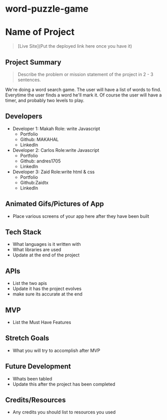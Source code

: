 # word-puzzle-game
# Name of Project

> [Live Site](Put the deployed link here once you have it)

## Project Summary

> Describe the problem or mission statement of the project in 2 - 3 sentences.

We're doing a word search game. The user will have a list of words to find. Everytime the user finds a word he'll mark it. Of course the user will have a timer, and probably two levels to play.

## Developers

- Developer 1: Makah
 Role: write Javascript
  - Portfolio
  - Github: MAKAHAL
  - LinkedIn
- Developer 2: Carlos
Role:write Javascript
  - Portfolio
  - Github: andres1705
  - LinkedIn
- Developer 3: Zaid
 Role:write html & css
  - Portfolio
  - Github:Zaidtx
  - LinkedIn

## Animated Gifs/Pictures of App

- Place various screens of your app here after they have been built

## Tech Stack

- What languages is it written with
- What libraries are used
- Update at the end of the project

## APIs

- List the two apis
- Update it has the project evolves
- make sure its accurate at the end

## MVP

- List the Must Have Features

## Stretch Goals

- What you will try to accomplish after MVP

## Future Development

- Whats been tabled
- Update this after the project has been completed

## Credits/Resources

- Any credits you should list to resources you used